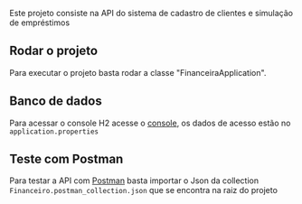 Este projeto consiste na API do sistema de cadastro de clientes e simulação de empréstimos

## Rodar o projeto
Para executar o projeto basta rodar a classe "FinanceiraApplication".

## Banco de dados
Para acessar o console H2 acesse o [console](http://localhost:8080/console), os dados de acesso estão no `application.properties`

## Teste com Postman
Para testar a API com [Postman](https://www.getpostman.com/) basta importar o Json da collection `Financeiro.postman_collection.json` que se encontra na raiz do projeto